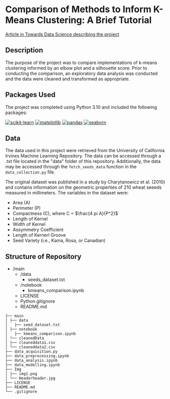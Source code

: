 # Comparison of Methods to Inform K-Means Clustering: A Brief Tutorial

[Article in Towards Data Science describing the project](https://medium.com/towards-data-science/comparison-of-methods-to-inform-k-means-clustering-a830cdc8db50)

## Description

The purpose of the project was to compare implementations of k-means clustering informed by an elbow plot and a silhouette score. Prior to conducting the comparison, an exploratory data analysis was conducted and the data were cleaned and transformed as appropriate. 

## Packages Used

The project was completed using Python 3.10 and included the following packages:

[![scikit-learn](https://img.shields.io/badge/scikit_learn-1.4.1-orange.svg)](https://scikit-learn.org/stable/) [![matplotlib](https://img.shields.io/badge/matplotlib-3.3.4-blue.svg)](https://matplotlib.org/) [![pandas](https://img.shields.io/badge/pandas-1.2.1-darkblue.svg)](https://pandas.pydata.org/) [![seaborn](https://img.shields.io/badge/seaborn-0.11.1-lightblue.svg)](https://seaborn.pydata.org/)

## Data

The data used in this project were retrieved from the University of California Irvines Machine Learning Repository. The data can be accessed through a .txt file located in the "data" folder of this repository. Additionally, the data may be accessed through the `fetch_seeds_data` function in the `data_collection.py` file. 

The original dataset was published in a study by Charytanowicz et al. (2010) and contains information on the geometric properties of 210 wheat seeeds measured in millimeters. The variables in the dataset were:
- Area (A)
- Perimeter (P)
- Compactness (C), where C = $\frac{4 pi A}{P^2}$
- Length of Kernel
- Width of Kernel
- Assymmetry Coefficient
- Length of Kernerl Groove
- Seed Variety (i.e., Kama, Rosa, or Canadian)

## Structure of Repository 
- /main
  - /data
    -  seeds_dataset.txt
  - /notebook
    - kmeans_comparison.ipynb
  - LICENSE
  - Python.gitignore
  - README.md
 
```
├── main
│ ├── data
│   ├── seed_dataset.txt
│ ├── notebook
│   ├── kmeans_comparison.ipynb
│ └── cleanedData
│ ├── cleaneddata1.csv
│ └── cleaneddata2.csv
├── data_acquisition.py
├── data_preprocessing.ipynb
├── data_analysis.ipynb
├── data_modelling.ipynb
├── Img
│ ├── img1.png
│ └── Headerheader.jpg
├── LICENSE
├── README.md
└── .gitignore
```
